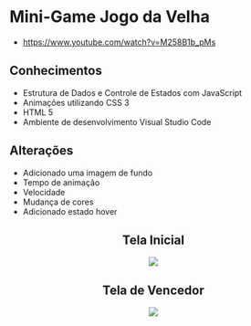 # Mini-Game  Jogo da Velha
* https://www.youtube.com/watch?v=M258B1b_pMs
## Conhecimentos

* Estrutura de Dados e Controle de Estados com JavaScript
* Animações utilizando CSS 3
* HTML 5
* Ambiente de desenvolvimento Visual Studio Code
## Alterações

* Adicionado uma imagem de fundo
* Tempo de animação
* Velocidade
* Mudança de cores
* Adicionado estado hover

<span align="center">
  
## Tela Inicial
  
  <img src="https://user-images.githubusercontent.com/78621483/161403954-f7bdd754-e928-4354-b443-6e6ed0f21235.png"></img>



## Tela de Vencedor

 <img src="https://user-images.githubusercontent.com/78621483/161403988-aec3afc7-cd0f-41bb-b328-321e6359700a.png"></img>
</span>
